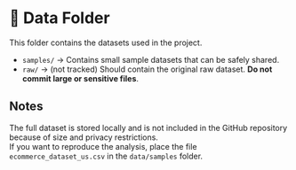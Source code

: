 ﻿# 📂 Data Folder

This folder contains the datasets used in the project.

- `samples/` → Contains small sample datasets that can be safely shared.
- `raw/` → (not tracked) Should contain the original raw dataset. **Do not commit large or sensitive files**.

## Notes
The full dataset is stored locally and is not included in the GitHub repository because of size and privacy restrictions.  
If you want to reproduce the analysis, place the file `ecommerce_dataset_us.csv` in the `data/samples` folder.
